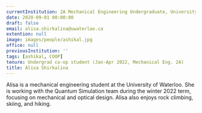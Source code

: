 ```yaml
---
currentInstitution: 2A Mechanical Engineering Undergraduate, University of Waterloo
date: 2020-09-01 00:00:00
draft: false
email: alisa.shirkalina@uwaterloo.ca
extention: null
image: images/people/ashikal.jpg
office: null
previousInstitution: ''
tags: [ashikal, COOP]
tenure: Undergrad co-op student (Jan-Apr 2022, Mechanical Eng. 2A)
title: Alisa Shirkalina
---
```

Alisa is a mechanical engineering student at the University of Waterloo. She is working with the Quantum Simulation team during the winter 2022 term, focusing on mechanical and optical design. Alisa also enjoys rock climbing, skiing, and hiking.
